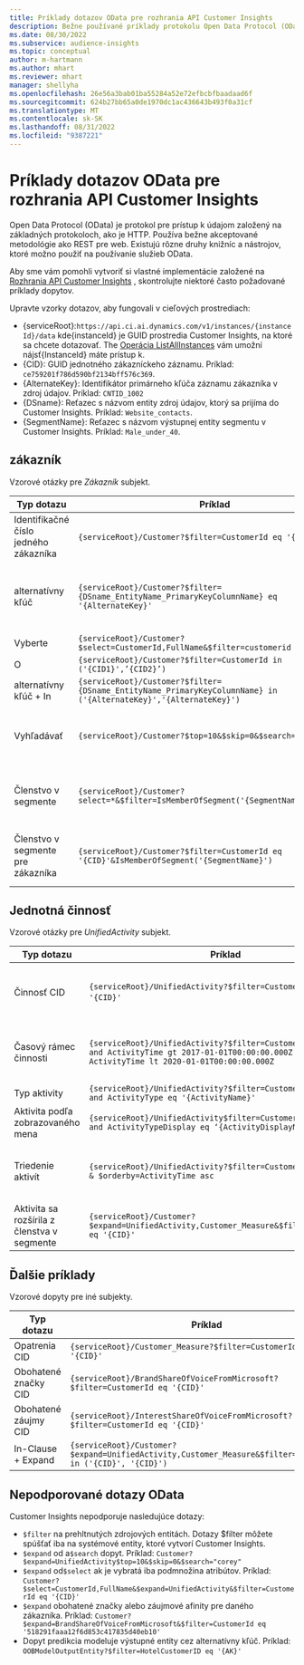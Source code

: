 ```yaml
---
title: Príklady dotazov OData pre rozhrania API Customer Insights
description: Bežne používané príklady protokolu Open Data Protocol (OData) na dopytovanie rozhraní API Customer Insights na kontrolu údajov.
ms.date: 08/30/2022
ms.subservice: audience-insights
ms.topic: conceptual
author: m-hartmann
ms.author: mhart
ms.reviewer: mhart
manager: shellyha
ms.openlocfilehash: 26e56a3bab01ba55284a52e72efbcbfbaadaad6f
ms.sourcegitcommit: 624b27bb65a0de1970dc1ac436643b493f0a31cf
ms.translationtype: MT
ms.contentlocale: sk-SK
ms.lasthandoff: 08/31/2022
ms.locfileid: "9387221"
---
```

# <a name="odata-query-examples-for-customer-insights-apis"></a>Príklady dotazov OData pre rozhrania API Customer Insights

Open Data Protocol (OData) je protokol pre prístup k údajom založený na základných protokoloch, ako je HTTP. Používa bežne akceptované metodológie ako REST pre web. Existujú rôzne druhy knižníc a nástrojov, ktoré možno použiť na používanie služieb OData.

Aby sme vám pomohli vytvoriť si vlastné implementácie založené na [Rozhrania API Customer Insights](apis.md) , skontrolujte niektoré často požadované príklady dopytov.

Upravte vzorky dotazov, aby fungovali v cieľových prostrediach:

- {serviceRoot}:`https://api.ci.ai.dynamics.com/v1/instances/{instanceId}/data` kde{instanceId} je GUID prostredia Customer Insights, na ktoré sa chcete dotazovať. The [Operácia ListAllInstances](https://developer.ci.ai.dynamics.com/api-details#api=CustomerInsights&operation=Get-all-instances) vám umožní nájsť{InstanceId} máte prístup k.
- {CID}: GUID jednotného zákazníckeho záznamu. Príklad: `ce759201f786d590bf2134bff576c369`.
- {AlternateKey}: Identifikátor primárneho kľúča záznamu zákazníka v zdroj údajov. Príklad: `CNTID_1002`
- {DSname}: Reťazec s názvom entity zdroj údajov, ktorý sa prijíma do Customer Insights. Príklad: `Website_contacts`.
- {SegmentName}: Reťazec s názvom výstupnej entity segmentu v Customer Insights. Príklad: `Male_under_40`.

## <a name="customer"></a>zákazník

Vzorové otázky pre *Zákazník* subjekt.

|Typ dotazu |Príklad  | Poznámka  |
|---------|---------|---------|
|Identifikačné číslo jedného zákazníka     | `{serviceRoot}/Customer?$filter=CustomerId eq '{CID}'`          |  |
|alternatívny kľúč    | `{serviceRoot}/Customer?$filter={DSname_EntityName_PrimaryKeyColumnName} eq '{AlternateKey}'`         |  Alternatívne kľúče pretrvávajú v jednotnej entite zákazníka       |
|Vyberte   | `{serviceRoot}/Customer?$select=CustomerId,FullName&$filter=customerid eq '1'`        |         |
|O    | `{serviceRoot}/Customer?$filter=CustomerId in ('{CID1}',’{CID2}’)`        |         |
|alternatívny kľúč + In   | `{serviceRoot}/Customer?$filter={DSname_EntityName_PrimaryKeyColumnName} in ('{AlternateKey}','{AlternateKey}')`         |         |
|Vyhľadávať  | `{serviceRoot}/Customer?$top=10&$skip=0&$search="string"`        |   Vráti 10 najlepších výsledkov pre hľadaný reťazec      |
|Členstvo v segmente  | `{serviceRoot}/Customer?select=*&$filter=IsMemberOfSegment('{SegmentName}')&$top=10`     | Vráti prednastavený počet riadkov z entity segmentácie.      |
|Členstvo v segmente pre zákazníka | `{serviceRoot}/Customer?$filter=CustomerId eq '{CID}'&IsMemberOfSegment('{SegmentName}')`     | Vráti profil zákazníka, ak je členom daného segmentu     |

## <a name="unified-activity"></a>Jednotná činnosť

Vzorové otázky pre *UnifiedActivity* subjekt.

|Typ dotazu |Príklad  | Poznámka  |
|---------|---------|---------|
|Činnosť CID     | `{serviceRoot}/UnifiedActivity?$filter=CustomerId eq '{CID}'`          | Uvádza aktivity konkrétneho profilu zákazníka |
|Časový rámec činnosti    | `{serviceRoot}/UnifiedActivity?$filter=CustomerId eq '{CID}' and ActivityTime gt 2017-01-01T00:00:00.000Z and ActivityTime lt 2020-01-01T00:00:00.000Z`     |  Aktivity zákazníckeho profilu v časovom rámci       |
|Typ aktivity    |   `{serviceRoot}/UnifiedActivity?$filter=CustomerId eq '{CID}' and ActivityType eq '{ActivityName}'`        |         |
|Aktivita podľa zobrazovaného mena     | `{serviceRoot}/UnifiedActivity$filter=CustomerId eq ‘{CID}’ and ActivityTypeDisplay eq ‘{ActivityDisplayName}’`        | |
|Triedenie aktivít    | `{serviceRoot}/UnifiedActivity?$filter=CustomerId eq ‘{CID}’ & $orderby=ActivityTime asc`     |  Zoraďte aktivity vzostupne alebo zostupne       |
|Aktivita sa rozšírila z členstva v segmente  |   `{serviceRoot}/Customer?$expand=UnifiedActivity,Customer_Measure&$filter=CustomerId eq '{CID}'`     |         |

## <a name="other-examples"></a>Ďalšie príklady

Vzorové dopyty pre iné subjekty.

|Typ dotazu |Príklad  | Poznámka  |
|---------|---------|---------|
|Opatrenia CID    | `{serviceRoot}/Customer_Measure?$filter=CustomerId eq '{CID}'`          |  |
|Obohatené značky CID    | `{serviceRoot}/BrandShareOfVoiceFromMicrosoft?$filter=CustomerId eq '{CID}'`  |       |
|Obohatené záujmy CID    |   `{serviceRoot}/InterestShareOfVoiceFromMicrosoft?$filter=CustomerId eq '{CID}'`       |         |
|In-Clause + Expand     | `{serviceRoot}/Customer?$expand=UnifiedActivity,Customer_Measure&$filter=CustomerId in ('{CID}', '{CID}')`         | |

## <a name="not-supported-odata-queries"></a>Nepodporované dotazy OData

Customer Insights nepodporuje nasledujúce dotazy:

- `$filter` na prehltnutých zdrojových entitách. Dotazy $filter môžete spúšťať iba na systémové entity, ktoré vytvorí Customer Insights.
- `$expand` od a`$search` dopyt. Príklad: `Customer?$expand=UnifiedActivity$top=10&$skip=0&$search="corey"`
- `$expand` od`$select` ak je vybratá iba podmnožina atribútov. Príklad: `Customer?$select=CustomerId,FullName&$expand=UnifiedActivity&$filter=CustomerId eq '{CID}'`
- `$expand` obohatené značky alebo záujmové afinity pre daného zákazníka. Príklad: `Customer?$expand=BrandShareOfVoiceFromMicrosoft&$filter=CustomerId eq '518291faaa12f6d853c417835d40eb10'`
- Dopyt predikcia modeluje výstupné entity cez alternatívny kľúč. Príklad: `OOBModelOutputEntity?$filter=HotelCustomerID eq '{AK}'`
